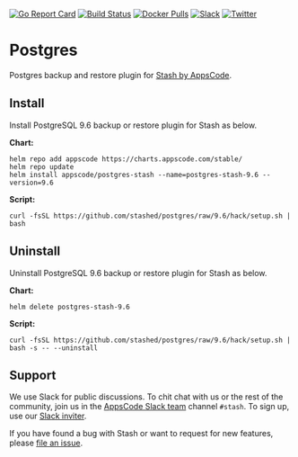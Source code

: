 [![Go Report Card](https://goreportcard.com/badge/stash.appscode.dev/postgres)](https://goreportcard.com/report/stash.appscode.dev/postgres)
[![Build Status](https://travis-ci.org/stashed/postgres.svg?branch=master)](https://travis-ci.org/stashed/postgres)
[![Docker Pulls](https://img.shields.io/docker/pulls/appscode/postgres-stash.svg)](https://hub.docker.com/r/appscode/postgres-stash/)
[![Slack](https://slack.appscode.com/badge.svg)](https://slack.appscode.com)
[![Twitter](https://img.shields.io/twitter/follow/appscodehq.svg?style=social&logo=twitter&label=Follow)](https://twitter.com/intent/follow?screen_name=AppsCodeHQ)

# Postgres

Postgres backup and restore plugin for [Stash by AppsCode](https://appscode.com/products/stash).

## Install

Install PostgreSQL 9.6 backup or restore plugin for Stash as below.

**Chart:**

```console
helm repo add appscode https://charts.appscode.com/stable/
helm repo update
helm install appscode/postgres-stash --name=postgres-stash-9.6 --version=9.6
```

**Script:**

```console
curl -fsSL https://github.com/stashed/postgres/raw/9.6/hack/setup.sh | bash
```

## Uninstall

Uninstall PostgreSQL 9.6 backup or restore plugin for Stash as below.

**Chart:**

```console
helm delete postgres-stash-9.6
```

**Script:**

```console
curl -fsSL https://github.com/stashed/postgres/raw/9.6/hack/setup.sh | bash -s -- --uninstall
```

## Support

We use Slack for public discussions. To chit chat with us or the rest of the community, join us in the [AppsCode Slack team](https://appscode.slack.com/messages/C8NCX6N23/details/) channel `#stash`. To sign up, use our [Slack inviter](https://slack.appscode.com/).

If you have found a bug with Stash or want to request for new features, please [file an issue](https://github.com/stashed/stash/issues/new).
